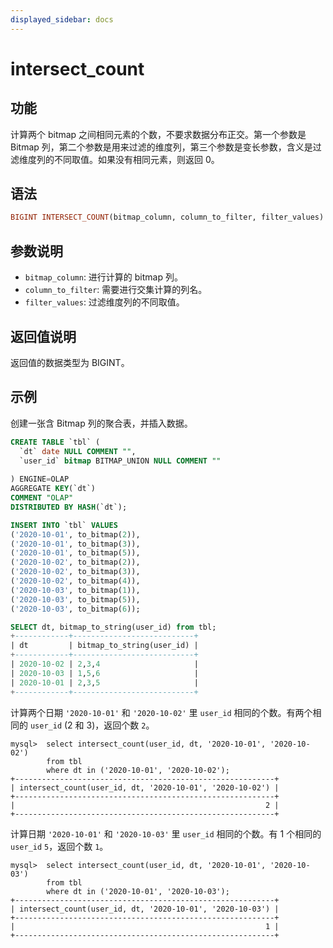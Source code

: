 ```yaml
---
displayed_sidebar: docs
---
```


# intersect_count

## 功能

计算两个 bitmap 之间相同元素的个数，不要求数据分布正交。第一个参数是 Bitmap 列，第二个参数是用来过滤的维度列，第三个参数是变长参数，含义是过滤维度列的不同取值。如果没有相同元素，则返回 0。

## 语法

```Haskell
BIGINT INTERSECT_COUNT(bitmap_column, column_to_filter, filter_values)
```

## 参数说明

- `bitmap_column`: 进行计算的 bitmap 列。
- `column_to_filter`: 需要进行交集计算的列名。
- `filter_values`: 过滤维度列的不同取值。

## 返回值说明

返回值的数据类型为 BIGINT。

## 示例

创建一张含 Bitmap 列的聚合表，并插入数据。

```SQL
CREATE TABLE `tbl` (
  `dt` date NULL COMMENT "",
  `user_id` bitmap BITMAP_UNION NULL COMMENT ""
  
) ENGINE=OLAP
AGGREGATE KEY(`dt`)
COMMENT "OLAP"
DISTRIBUTED BY HASH(`dt`);

INSERT INTO `tbl` VALUES
('2020-10-01', to_bitmap(2)),
('2020-10-01', to_bitmap(3)),
('2020-10-01', to_bitmap(5)),
('2020-10-02', to_bitmap(2)),
('2020-10-02', to_bitmap(3)),
('2020-10-02', to_bitmap(4)),
('2020-10-03', to_bitmap(1)),
('2020-10-03', to_bitmap(5)),
('2020-10-03', to_bitmap(6));

SELECT dt, bitmap_to_string(user_id) from tbl;
+------------+---------------------------+
| dt         | bitmap_to_string(user_id) |
+------------+---------------------------+
| 2020-10-02 | 2,3,4                     |
| 2020-10-03 | 1,5,6                     |
| 2020-10-01 | 2,3,5                     |
+------------+---------------------------+
```

计算两个日期 `'2020-10-01'` 和 `'2020-10-02'` 里 `user_id` 相同的个数。有两个相同的 `user_id` (2 和 3)，返回个数 `2`。

```plaintext
mysql>  select intersect_count(user_id, dt, '2020-10-01', '2020-10-02')
        from tbl
        where dt in ('2020-10-01', '2020-10-02');
+----------------------------------------------------------+
| intersect_count(user_id, dt, '2020-10-01', '2020-10-02') |
+----------------------------------------------------------+
|                                                        2 |
+----------------------------------------------------------+
```

计算日期 `'2020-10-01'` 和 `'2020-10-03'` 里 `user_id` 相同的个数。有 1 个相同的 `user_id` `5`，返回个数 `1`。

```plaintext
mysql>  select intersect_count(user_id, dt, '2020-10-01', '2020-10-03')
        from tbl
        where dt in ('2020-10-01', '2020-10-03');
+----------------------------------------------------------+
| intersect_count(user_id, dt, '2020-10-01', '2020-10-03') |
+----------------------------------------------------------+
|                                                        1 |
+----------------------------------------------------------+
```
